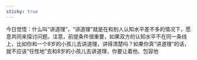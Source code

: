 ```yaml
---
sticky: true
---
```


今日觉悟：什么叫“讲道理”，“讲道理”就是在和别人认知水平差不多的情况下，愿意共同来探讨问题。注意，前提条件很重要，如果双方的认知水平不在同一条线上，比如你和一个8岁的小孩儿去讲道理，讲得清楚吗？如果你真“讲道理”的话，就不应该“任性地”去和8岁的小孩儿去讲道理，你要让着他、包容他